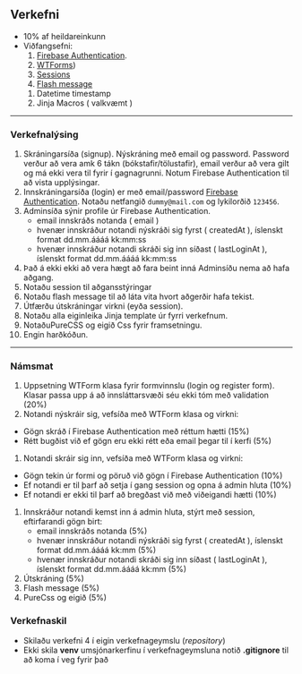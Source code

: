 ## Verkefni 
- 10% af heildareinkunn
- Viðfangsefni:
  1. [Firebase Authentication](https://firebase.google.com/products/auth?gclid=Cj0KCQiAveebBhD_ARIsAFaAvrEtvE57H2m6H_lRneDW80cc-iUJLxlzvZRbKca57QR-9vnX0QwBLVwaAug8EALw_wcB&gclsrc=aw.ds).
  1. [WTForms](https://github.com/vefthroun/Namsefni-s2/tree/main/4-WTForms)) 
  1. [Sessions](https://github.com/vefthroun/Namsefni-s2/tree/main/4-Cookies%26Sessions)
  1. [Flash message](https://flask.palletsprojects.com/en/2.2.x/patterns/flashing/)
  <!--1. [PureCSS Form](https://purecss.io/forms/)-->
  1. Datetime timestamp
  1. Jinja Macros ( valkvæmt )
  <!-- 1. Tala um [CSRF](https://wtforms.readthedocs.io/en/3.0.x/csrf/) og XSS (JavaScript) -->
   
---

### Verkefnalýsing
1. Skráningarsíða (signup).  Nýskráning með email og password.  Password verður að vera amk 6 tákn (bókstafir/tölustafir), email verður að vera gilt og má ekki vera til fyrir í gagnagrunni.  Notum Firebase Authentication til að vista upplýsingar.
1. Innskráningarsíða (login) er með email/password [Firebase Authentication](https://github.com/nhorvath/Pyrebase4#authentication). Notaðu netfangið `dummy@mail.com` og lykilorðið `123456`.
1. Adminsíða sýnir profile úr Firebase Authentication.
    - email innskráðs notanda ( email )
    - hvenær innskráður notandi nýskráði sig fyrst ( createdAt ), íslenskt format dd.mm.áááá kk:mm:ss
    - hvenær innskráður notandi skráði sig inn síðast ( lastLoginAt ), íslenskt format dd.mm.áááá kk:mm:ss
1. Það á ekki ekki að vera hægt að fara beint inná Adminsíðu nema að hafa aðgang.
1. Notaðu session til aðgansstýringar 
1. Notaðu flash message til að láta vita hvort aðgerðir hafa tekist.
1. Útfærðu útskráningar virkni (eyða session).
1. Notaðu alla eiginleika Jinja template úr fyrri verkefnum.
1. NotaðuPureCSS og eigið Css fyrir framsetningu. 
1. Engin harðkóðun.

---

### Námsmat 

1. Uppsetning WTForm klasa fyrir formvinnslu (login og register form). Klasar passa upp á að innsláttarsvæði séu ekki tóm með validation (20%)
1. Notandi nýskráir sig, vefsíða með WTForm klasa og virkni:
  - Gögn skráð í Firebase Authentication með réttum hætti (15%)
  - Rétt bugðist við ef gögn eru ekki rétt eða email þegar til í kerfi  (5%)
1. Notandi skráir sig inn, vefsíða með WTForm klasa og virkni:
  - Gögn tekin úr formi og pöruð við gögn í Firebase Authentication (10%)
  - Ef notandi er til þarf að setja í gang session og opna á admin hluta (10%)
  - Ef notandi er ekki til þarf að bregðast við með viðeigandi hætti (10%)
1. Innskráður notandi kemst inn á admin hluta, stýrt með session, eftirfarandi gögn birt:
    - email innskráðs notanda  (5%)
    - hvenær innskráður notandi nýskráði sig fyrst ( createdAt ), íslenskt format dd.mm.áááá kk:mm  (5%)
    - hvenær innskráður notandi skráði sig inn síðast ( lastLoginAt ), íslenskt format dd.mm.áááá kk:mm  (5%)
1. Útskráning (5%)
1. Flash message (5%)
1. PureCss og eigið (5%)

### Verkefnaskil

- Skilaðu verkefni 4 í eigin verkefnageymslu (_repository_) 
- Ekki skila **venv** umsjónarkerfinu í verkefnageymsluna notið  **.gitignore** til að koma í veg fyrir það
